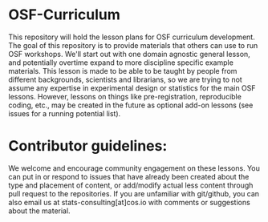 # OSF-Curriculum

This repository will hold the lesson plans for OSF curriculum development. The goal of this repository is to provide materials that others can use to run OSF workshops. We'll start out with one domain agnostic general lesson, and potentially overtime expand to more discipline specific example materials. This lesson is made to be able to be taught by people from different backgrounds, scientists and librarians, so we are trying to not assume any expertise in experimental design or statistics for the main OSF lessons. However, lessons on things like pre-registration, reproducible coding, etc., may be created in the future as optional add-on lessons (see issues for a running potential list). 

# Contributor guidelines:

We welcome and encourage community engagement on these lessons. You can put in or respond to issues that have already been created about the type and placement of content, or add/modify actual less content through pull request to the repositories. If you are unfamiliar with git/github, you can also email us at stats-consulting[at]cos.io with comments or suggestions about the material.

